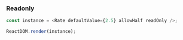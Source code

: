 ### Readonly

<!--start-code-->

```js
const instance = <Rate defaultValue={2.5} allowHalf readOnly />;

ReactDOM.render(instance);
```

<!--end-code-->
